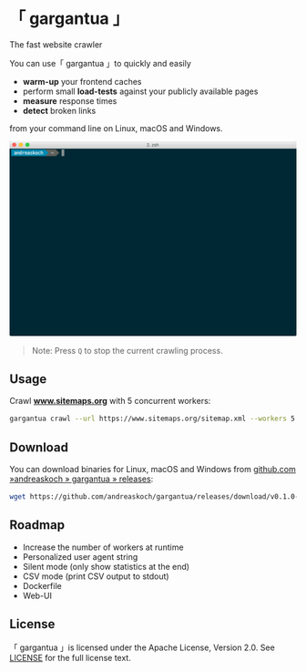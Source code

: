 # 「 gargantua 」

The fast website crawler

You can use「 gargantua 」to quickly and easily

- **warm-up** your frontend caches
- perform small **load-tests** against your publicly available pages
- **measure** response times
- **detect** broken links

from your command line on Linux, macOS and Windows.

![Animation: gargantua v0.1.0 crawling a website](files/gargantua-in-action-crawling-a-website.gif)

> Note: Press `Q` to stop the current crawling process.

## Usage

Crawl **www.sitemaps.org** with 5 concurrent workers:

```bash
gargantua crawl --url https://www.sitemaps.org/sitemap.xml --workers 5
```

## Download

You can download binaries for Linux, macOS and Windows from [github.com »andreaskoch » gargantua » releases](https://github.com/andreaskoch/gargantua/releases):

```bash
wget https://github.com/andreaskoch/gargantua/releases/download/v0.1.0-alpha/gargantua_linux_amd64
```

## Roadmap

- Increase the number of workers at runtime
- Personalized user agent string
- Silent mode (only show statistics at the end)
- CSV mode (print CSV output to stdout)
- Dockerfile
- Web-UI

## License

「 gargantua 」is licensed under the Apache License, Version 2.0. See [LICENSE](LICENSE) for the full license text.
